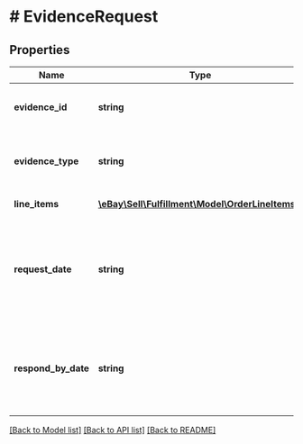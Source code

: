# # EvidenceRequest

## Properties

Name | Type | Description | Notes
------------ | ------------- | ------------- | -------------
**evidence_id** | **string** | Unique identifier of the evidential file set. Potentially, each evidential file set can have more than one file, that is why there is this file set identifier, and then an identifier for each file within this file set. | [optional]
**evidence_type** | **string** | This enumeration value shows the type of evidential document provided. For implementation help, refer to &lt;a href&#x3D;&#39;https://developer.ebay.com/api-docs/sell/fulfillment/types/api:EvidenceTypeEnum&#39;&gt;eBay API documentation&lt;/a&gt; | [optional]
**line_items** | [**\eBay\Sell\Fulfillment\Model\OrderLineItems[]**](OrderLineItems.md) | This array shows one or more order line items associated with the evidential document that has been provided. | [optional]
**request_date** | **string** | The timestamp in this field shows the date/time when eBay requested the evidential document from the seller in response to a payment dispute. &lt;br/&gt;&lt;br/&gt;The timestamps returned here use the ISO-8601 24-hour date and time format, and the time zone used is Universal Coordinated Time (UTC), also known as Greenwich Mean Time (GMT), or Zulu. The ISO-8601 format looks like this: &lt;em&gt;yyyy-MM-ddThh:mm.ss.sssZ&lt;/em&gt;. An example would be &lt;code&gt;2019-08-04T19:09:02.768Z&lt;/code&gt;. | [optional]
**respond_by_date** | **string** | The timestamp in this field shows the date/time when the seller is expected to provide a requested evidential document to eBay.  &lt;br/&gt;&lt;br/&gt;The timestamps returned here use the ISO-8601 24-hour date and time format, and the time zone used is Universal Coordinated Time (UTC), also known as Greenwich Mean Time (GMT), or Zulu. The ISO-8601 format looks like this: &lt;em&gt;yyyy-MM-ddThh:mm.ss.sssZ&lt;/em&gt;. An example would be &lt;code&gt;2019-08-04T19:09:02.768Z&lt;/code&gt;. | [optional]

[[Back to Model list]](../../README.md#models) [[Back to API list]](../../README.md#endpoints) [[Back to README]](../../README.md)
